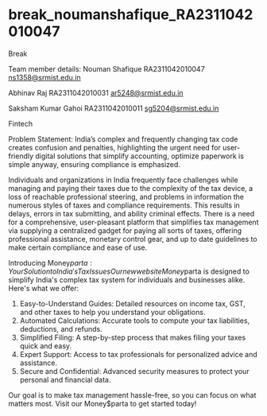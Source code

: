 # break_noumanshafique_RA2311042010047

Break

Team member details:
Nouman Shafique
RA2311042010047
ns1358@srmist.edu.in

Abhinav Raj
RA2311042010031
ar5248@srmist.edu.in

Saksham Kumar Gahoi
RA2311042010011
sg5204@srmist.edu.in

Fintech

Problem Statement: India’s complex and frequently changing tax code creates confusion and penalties, highlighting the urgent need for user-friendly digital solutions that simplify accounting, optimize paperwork is simple anyway, ensuring compliance is emphasized. 

Individuals and organizations in India frequently face challenges while managing and paying their taxes due to the complexity of the tax device, a loss of reachable professional steering, and problems in information the numerous styles of taxes and compliance requirements. This results in delays, errors in tax submitting, and ability criminal effects. There is a need for a comprehensive, user-pleasant platform that simplifies tax management via supplying a centralized gadget for paying all sorts of taxes, offering professional assistance, monetary control gear, and up to date guidelines to make certain compliance and ease of use.

Introducing Money$parta: Your Solution to India's Tax Issues
Our new website Money$parta is designed to simplify India's complex tax system for individuals and businesses alike. Here's what we offer:

1. Easy-to-Understand Guides: Detailed resources on income tax, GST, and other taxes to help you understand your obligations.
2. Automated Calculations: Accurate tools to compute your tax liabilities, deductions, and refunds.
3. Simplified Filing: A step-by-step process that makes filing your taxes quick and easy.
4. Expert Support: Access to tax professionals for personalized advice and assistance.
5. Secure and Confidential: Advanced security measures to protect your personal and financial data.

Our goal is to make tax management hassle-free, so you can focus on what matters most. Visit our Money$parta to get started today!
